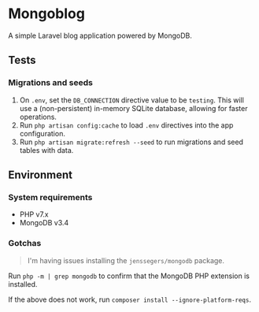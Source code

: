 # Mongoblog

A simple Laravel blog application powered by MongoDB.

## Tests

### Migrations and seeds

1. On `.env`, set the `DB_CONNECTION` directive value to be `testing`. This will use a (non-persistent) in-memory SQLite database, allowing for faster operations.
1. Run `php artisan config:cache` to load `.env` directives into the app configuration. 
1. Run `php artisan migrate:refresh --seed` to run migrations and seed tables with data.


## Environment

### System requirements

- PHP v7.x
- MongoDB v3.4

### Gotchas

> I'm having issues installing the `jenssegers/mongodb` package.

Run `php -m | grep mongodb` to confirm that the MongoDB PHP extension is installed.

If the above does not work, run `composer install --ignore-platform-reqs`.

